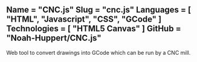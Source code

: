 Name = "CNC.js"
Slug = "cnc.js"
Languages = [ "HTML", "Javascript", "CSS", "GCode" ]
Technologies = [ "HTML5 Canvas" ]
GitHub = "Noah-Huppert/CNC.js"
---
Web tool to convert drawings into GCode which can be run by a CNC mill.
